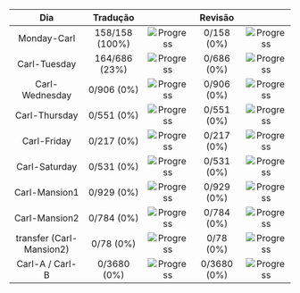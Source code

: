|         **Dia**          |  **Tradução**  |                                                       | **Revisão** |                                                     |
| :----------------------: | :------------: | :---------------------------------------------------: | :---------: | :-------------------------------------------------: |
|       Monday-Carl        | 158/158 (100%) | ![Progress](https://progress-bar.xyz/100/?&width=150) | 0/158 (0%)  | ![Progress](https://progress-bar.xyz/0/?&width=150) |
|       Carl-Tuesday       | 164/686 (23%)  | ![Progress](https://progress-bar.xyz/23/?&width=150)  | 0/686 (0%)  | ![Progress](https://progress-bar.xyz/0/?&width=150) |
|      Carl-Wednesday      |   0/906 (0%)   |  ![Progress](https://progress-bar.xyz/0/?&width=150)  | 0/906 (0%)  | ![Progress](https://progress-bar.xyz/0/?&width=150) |
|      Carl-Thursday       |   0/551 (0%)   |  ![Progress](https://progress-bar.xyz/0/?&width=150)  | 0/551 (0%)  | ![Progress](https://progress-bar.xyz/0/?&width=150) |
|       Carl-Friday        |   0/217 (0%)   |  ![Progress](https://progress-bar.xyz/0/?&width=150)  | 0/217 (0%)  | ![Progress](https://progress-bar.xyz/0/?&width=150) |
|      Carl-Saturday       |   0/531 (0%)   |  ![Progress](https://progress-bar.xyz/0/?&width=150)  | 0/531 (0%)  | ![Progress](https://progress-bar.xyz/0/?&width=150) |
|      Carl-Mansion1       |   0/929 (0%)   |  ![Progress](https://progress-bar.xyz/0/?&width=150)  | 0/929 (0%)  | ![Progress](https://progress-bar.xyz/0/?&width=150) |
|      Carl-Mansion2       |   0/784 (0%)   |  ![Progress](https://progress-bar.xyz/0/?&width=150)  | 0/784 (0%)  | ![Progress](https://progress-bar.xyz/0/?&width=150) |
| transfer (Carl-Mansion2) |   0/78 (0%)    |  ![Progress](https://progress-bar.xyz/0/?&width=150)  |  0/78 (0%)  | ![Progress](https://progress-bar.xyz/0/?&width=150) |
|     Carl-A / Carl-B      |  0/3680 (0%)   |  ![Progress](https://progress-bar.xyz/0/?&width=150)  | 0/3680 (0%) | ![Progress](https://progress-bar.xyz/0/?&width=150) |